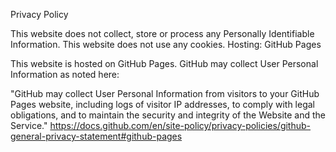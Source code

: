 Privacy Policy

This website does not collect, store or process any Personally Identifiable Information. This website does not use any cookies.
Hosting: GitHub Pages

This website is hosted on GitHub Pages. GitHub may collect User Personal Information as noted here:

"GitHub may collect User Personal Information from visitors to your GitHub Pages website, including logs of visitor IP addresses, to comply with legal obligations, and to maintain the security and integrity of the Website and the Service."
https://docs.github.com/en/site-policy/privacy-policies/github-general-privacy-statement#github-pages
